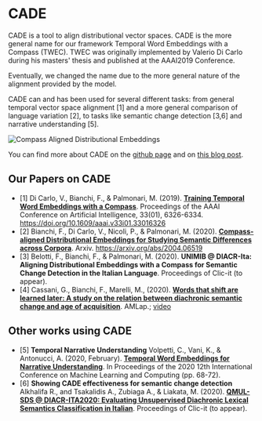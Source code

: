 # CADE

CADE is a tool to align distributional vector spaces. CADE is the more general name for our framework Temporal Word Embeddings with a Compass (TWEC).
TWEC was originally implemented by Valerio Di Carlo during his masters' thesis and published at the AAAI2019 Conference.

Eventually, we changed the name due to the more general nature of the alignment provided by the model.

CADE can and has been used for several different tasks: from general temporal vector space alignment [1]  and a more general comparison of language
variation [2], to tasks like semantic change detection [3,6] and narrative understanding [5].

![Compass Aligned Distributional Embeddings](https://raw.githubusercontent.com/vinid/cade/master/img/CADE.png)

You can find more about CADE on the [github page](https://github.com/vinid/cade) and on [this blog post](https://medium.com/@fb_vinid/aligning-temporal-diachronic-word-embeddings-with-a-compass-732ab7427955).

## Our Papers on CADE

+ [1] Di Carlo, V., Bianchi, F., & Palmonari, M. (2019). [**Training Temporal Word Embeddings with a Compass**](https://doi.org/10.1609/aaai.v33i01.33016326). Proceedings of the AAAI Conference on Artificial Intelligence, 33(01), 6326-6334. https://doi.org/10.1609/aaai.v33i01.33016326
+ [2] Bianchi, F., Di Carlo, V., Nicoli, P., & Palmonari, M. (2020). **[Compass-aligned Distributional Embeddings for Studying Semantic Differences across Corpora](https://arxiv.org/abs/2004.06519)**. Arxiv. https://arxiv.org/abs/2004.06519
+ [3] Belotti, F., Bianchi, F., & Palmonari, M. (2020). **UNIMIB @ DIACR-Ita: Aligning Distributional Embeddings with a Compass for Semantic Change Detection in the Italian Language**. Proceedings of Clic-it (to appear).
+ [4] Cassani, G., Bianchi, F., Marelli, M., (2020). [**Words that shift are learned later: A study on the relation between diachronic semantic change and age of acquisition**](https://amlap2020.github.io/a/25.pdf). AMLap.; [video](https://osf.io/qfcb2/)

## Other works using CADE

+ [5] **Temporal Narrative Understanding** Volpetti, C., Vani, K., & Antonucci, A. (2020, February). [**Temporal Word Embeddings for Narrative Understanding**](https://dl.acm.org/doi/pdf/10.1145/3383972.3383988). In Proceedings of the 2020 12th International Conference on Machine Learning and Computing (pp. 68-72).
+ [6] **Showing CADE effectiveness for semantic change detection** Alkhalifa R., and Tsakalidis A., Zubiaga A., & Liakata, M. (2020). [**QMUL-SDS @ DIACR-ITA2020: Evaluating Unsupervised Diachronic Lexical Semantics Classification in Italian**](https://arxiv.org/abs/2011.02935).  Proceedings of Clic-it (to appear).
